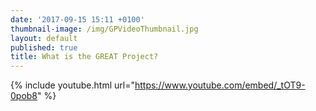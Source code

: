 ```yaml
---
date: '2017-09-15 15:11 +0100'
thumbnail-image: /img/GPVideoThumbnail.jpg
layout: default
published: true
title: What is the GREAT Project?
---
```


{% include youtube.html url="https://www.youtube.com/embed/_tOT9-0pob8" %}

